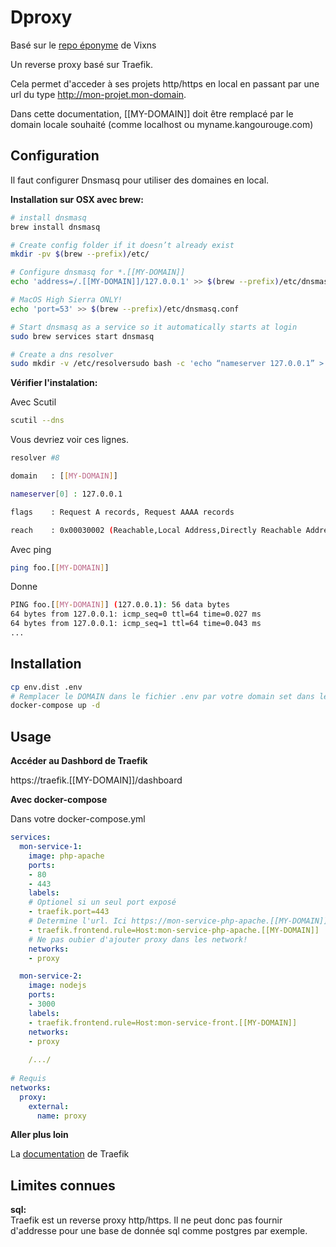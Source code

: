 # Dproxy

Basé sur le [repo éponyme](https://gitlab.smol.fr/smol/dproxy/-/tree/traefik) de Vixns

Un reverse proxy basé sur Traefik.

Cela permet d'acceder à ses projets http/https en local en passant par une url du type http://mon-projet.mon-domain.

Dans cette documentation, [[MY-DOMAIN]] doit être remplacé par le domain locale souhaité (comme localhost ou myname.kangourouge.com)

## Configuration

Il faut configurer Dnsmasq pour utiliser des domaines en local.


**Installation sur OSX avec brew:**

```bash
# install dnsmasq
brew install dnsmasq

# Create config folder if it doesn’t already exist
mkdir -pv $(brew --prefix)/etc/

# Configure dnsmasq for *.[[MY-DOMAIN]]
echo 'address=/.[[MY-DOMAIN]]/127.0.0.1' >> $(brew --prefix)/etc/dnsmasq.conf

# MacOS High Sierra ONLY!
echo 'port=53' >> $(brew --prefix)/etc/dnsmasq.conf

# Start dnsmasq as a service so it automatically starts at login
sudo brew services start dnsmasq

# Create a dns resolver
sudo mkdir -v /etc/resolversudo bash -c 'echo “nameserver 127.0.0.1” > /etc/resolver/[[MY-DOMAIN]]'
```

**Vérifier l'instalation:**

Avec Scutil

```bash
scutil --dns
```
Vous devriez voir ces lignes.
```bash
resolver #8

domain   : [[MY-DOMAIN]]

nameserver[0] : 127.0.0.1

flags    : Request A records, Request AAAA records

reach    : 0x00030002 (Reachable,Local Address,Directly Reachable Address)
```

Avec ping
```bash
ping foo.[[MY-DOMAIN]]
```
Donne
```bash
PING foo.[[MY-DOMAIN]] (127.0.0.1): 56 data bytes
64 bytes from 127.0.0.1: icmp_seq=0 ttl=64 time=0.027 ms
64 bytes from 127.0.0.1: icmp_seq=1 ttl=64 time=0.043 ms
...
```

## Installation

```bash
cp env.dist .env
# Remplacer le DOMAIN dans le fichier .env par votre domain set dans le dnsmasq
docker-compose up -d
```

## Usage

**Accéder au Dashbord de Traefik**

https://traefik.[[MY-DOMAIN]]/dashboard

**Avec docker-compose**

Dans votre docker-compose.yml
```yaml
services:
  mon-service-1:
    image: php-apache
    ports:
    - 80
    - 443
    labels:
    # Optionel si un seul port exposé
    - traefik.port=443
    # Determine l'url. Ici https://mon-service-php-apache.[[MY-DOMAIN]]
    - traefik.frontend.rule=Host:mon-service-php-apache.[[MY-DOMAIN]]
    # Ne pas oubier d'ajouter proxy dans les network!
    networks:
    - proxy

  mon-service-2:
    image: nodejs
    ports:
    - 3000
    labels:
    - traefik.frontend.rule=Host:mon-service-front.[[MY-DOMAIN]]
    networks:
    - proxy
    
    /.../
    
# Requis
networks:
  proxy:
    external:
      name: proxy
```

**Aller plus loin**

La [documentation](https://docs.traefik.io/v1.7) de Traefik

## Limites connues

**sql:**  
Traefik est un reverse proxy http/https. 
Il ne peut donc pas fournir d'addresse pour une base de donnée sql comme postgres par exemple.
